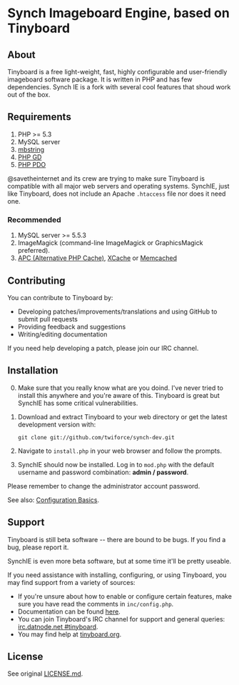 Synch Imageboard Engine, based on Tinyboard
==========================================

About
------------
Tinyboard is a free light-weight, fast, highly configurable and user-friendly
imageboard software package. It is written in PHP and has few dependencies.
Synch IE is a fork with several cool features that shoud work out of the box.

Requirements
------------
1.	PHP >= 5.3
2.	MySQL server
3.	[mbstring](http://www.php.net/manual/en/mbstring.installation.php) 
4.	[PHP GD](http://www.php.net/manual/en/intro.image.php)
5.	[PHP PDO](http://www.php.net/manual/en/intro.pdo.php)

@savetheinternet and its crew are trying to make sure Tinyboard is compatible with all
major web servers and operating systems. SynchIE, just like Tinyboard, does not include an Apache
```.htaccess``` file nor does it need one.

### Recommended
1.	MySQL server >= 5.5.3
2.	ImageMagick (command-line ImageMagick or GraphicsMagick preferred).
3.	[APC (Alternative PHP Cache)](http://php.net/manual/en/book.apc.php), [XCache](http://xcache.lighttpd.net/) or [Memcached](http://www.php.net/manual/en/intro.memcached.php)

Contributing
------------
You can contribute to Tinyboard by:
*	Developing patches/improvements/translations and using GitHub to submit pull requests
*	Providing feedback and suggestions
*	Writing/editing documentation

If you need help developing a patch, please join our IRC channel.

Installation
-------------
0.  Make sure that you really know what are you doind. I've never tried
    to install this anywhere and you're aware of this. Tinyboard is great
    but SynchIE has some critical vulnerabilities.
1.	Download and extract Tinyboard to your web directory or get the latest
	development version with:

        git clone git://github.com/twiforce/synch-dev.git
	
2.	Navigate to ```install.php``` in your web browser and follow the
	prompts.
3.	SynchIE should now be installed. Log in to ```mod.php``` with the
	default username and password combination: **admin / password**.

Please remember to change the administrator account password.

See also: [Configuration Basics](http://tinyboard.org/docs/?p=Config).

Support
--------
Tinyboard is still beta software -- there are bound to be bugs. If you find a
bug, please report it.

SynchIE is even more beta software, but at some time it'll be pretty useable.

If you need assistance with installing, configuring, or using Tinyboard, you may
find support from a variety of sources:

*	If you're unsure about how to enable or configure certain features, make
	sure you have read the comments in ```inc/config.php```.
*	Documentation can be found [here](http://tinyboard.org/docs/).
*	You can join Tinyboard's IRC channel for support and general queries: 
	[irc.datnode.net #tinyboard](irc://irc.datnode.net/tinyboard).
*	You may find help at [tinyboard.org](http://tinyboard.org/#help).

License
--------
See original [LICENSE.md](http://github.com/savetheinternet/Tinyboard/blob/master/LICENSE.md).

